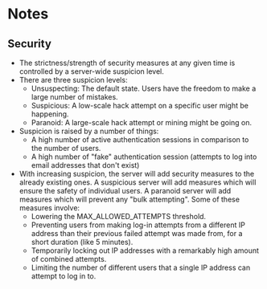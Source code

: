 # Notes

## Security

* The strictness/strength of security measures at any given time is controlled by a
  server-wide suspicion level.
* There are three suspicion levels:
  * Unsuspecting: The default state. Users have the freedom to make a large number of mistakes.
  * Suspicious: A low-scale hack attempt on a specific user might be happening.
  * Paranoid: A large-scale hack attempt or mining might be going on.
* Suspicion is raised by a number of things:
  * A high number of active authentication sessions in comparison to the number of users.
  * A high number of "fake" authentication session (attempts to log into email addresses that don't exist)
* With increasing suspicion, the server will add security measures to the already existing
  ones. A suspicious server will add measures which will ensure the safety of individual
  users. A paranoid server will add measures which will prevent any "bulk attempting".
  Some of these measures involve:
  * Lowering the MAX_ALLOWED_ATTEMPTS threshold.
  * Preventing users from making log-in attempts from a different IP address than their
    previous failed attempt was made from, for a short duration (like 5 minutes).
  * Temporarily locking out IP addresses with a remarkably high amount of combined attempts.
  * Limiting the number of different users that a single IP address can attempt to log in to.
